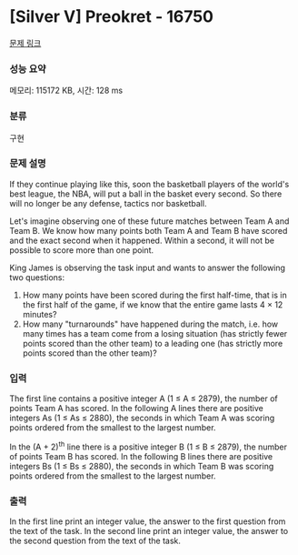 # [Silver V] Preokret - 16750 

[문제 링크](https://www.acmicpc.net/problem/16750) 

### 성능 요약

메모리: 115172 KB, 시간: 128 ms

### 분류

구현

### 문제 설명

<p>If they continue playing like this, soon the basketball players of the world's best league, the NBA, will put a ball in the basket every second. So there will no longer be any defense, tactics nor basketball.</p>

<p>Let's imagine observing one of these future matches between Team A and Team B. We know how many points both Team A and Team B have scored and the exact second when it happened. Within a second, it will not be possible to score more than one point.</p>

<p>King James is observing the task input and wants to answer the following two questions:</p>

<ol>
	<li>How many points have been scored during the first half-time, that is in the first half of the game, if we know that the entire game lasts 4 × 12 minutes?</li>
	<li>How many "turnarounds" have happened during the match, i.e. how many times has a team come from a losing situation (has strictly fewer points scored than the other team) to a leading one (has strictly more points scored than the other team)?</li>
</ol>

### 입력 

 <p>The first line contains a positive integer A (1 ≤ A ≤ 2879), the number of points Team A has scored. In the following A lines there are positive integers As (1 ≤ As ≤ 2880), the seconds in which Team A was scoring points ordered from the smallest to the largest number.</p>

<p>In the (A + 2)<sup>th</sup> line there is a positive integer B (1 ≤ B ≤ 2879), the number of points Team B has scored. In the following B lines there are positive integers Bs (1 ≤ Bs ≤ 2880), the seconds in which Team B was scoring points ordered from the smallest to the largest number.</p>

### 출력 

 <p>In the first line print an integer value, the answer to the first question from the text of the task. In the second line print an integer value, the answer to the second question from the text of the task.</p>

